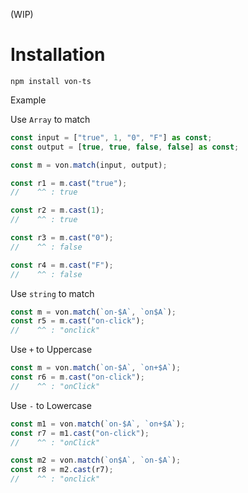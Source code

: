 (WIP)

# Installation

```shell
npm install von-ts
```

Example

Use `Array` to match

```ts
const input = ["true", 1, "0", "F"] as const;
const output = [true, true, false, false] as const;

const m = von.match(input, output);
```

```ts
const r1 = m.cast("true");
//    ^^ : true

const r2 = m.cast(1);
//    ^^ : true

const r3 = m.cast("0");
//    ^^ : false

const r4 = m.cast("F");
//    ^^ : false
```

Use `string` to match

```ts
const m = von.match(`on-$A`, `on$A`);
const r5 = m.cast("on-click");
//    ^^ : "onclick"
```

Use `+` to Uppercase

```ts
const m = von.match(`on-$A`, `on+$A`);
const r6 = m.cast("on-click");
//    ^^ : "onClick"
```

Use `-` to Lowercase

```ts
const m1 = von.match(`on-$A`, `on+$A`);
const r7 = m1.cast("on-click");
//    ^^ : "onClick"

const m2 = von.match(`on$A`, `on-$A`);
const r8 = m2.cast(r7);
//    ^^ : "onclick"
```
